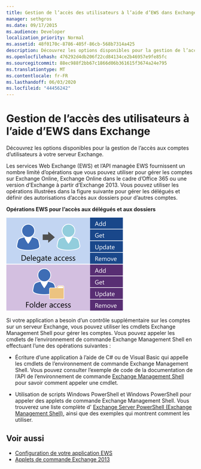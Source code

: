 ```yaml
---
title: Gestion de l’accès des utilisateurs à l’aide d’EWS dans Exchange
manager: sethgros
ms.date: 09/17/2015
ms.audience: Developer
localization_priority: Normal
ms.assetid: 48f0170c-8786-405f-86cb-568b7314a425
description: Découvrez les options disponibles pour la gestion de l’accès aux comptes d’utilisateurs à votre serveur Exchange.
ms.openlocfilehash: 476292d4db206f22cd84134ce2b46957e9fe85fc
ms.sourcegitcommit: 88ec988f2bb67c1866d06b361615f3674a24e795
ms.translationtype: MT
ms.contentlocale: fr-FR
ms.lasthandoff: 06/03/2020
ms.locfileid: "44456242"
---
```

# <a name="managing-user-access-by-using-ews-in-exchange"></a>Gestion de l’accès des utilisateurs à l’aide d’EWS dans Exchange

Découvrez les options disponibles pour la gestion de l’accès aux comptes d’utilisateurs à votre serveur Exchange.
  
Les services Web Exchange (EWS) et l’API managée EWS fournissent un nombre limité d’opérations que vous pouvez utiliser pour gérer les comptes sur Exchange Online, Exchange Online dans le cadre d’Office 365 ou une version d’Exchange à partir d’Exchange 2013. Vous pouvez utiliser les opérations illustrées dans la figure suivante pour gérer les délégués et définir des autorisations d’accès aux dossiers pour d’autres comptes. 
  
**Opérations EWS pour l’accès aux délégués et aux dossiers**

![Options de gestion des utilisateurs EWS.](media/Exchange_ManagingUserAccess_1.png)
  
Si votre application a besoin d’un contrôle supplémentaire sur les comptes sur un serveur Exchange, vous pouvez utiliser les cmdlets Exchange Management Shell pour gérer les comptes. Vous pouvez appeler les cmdlets de l’environnement de commande Exchange Management Shell en effectuant l’une des opérations suivantes :
  
- Écriture d’une application à l’aide de C# ou de Visual Basic qui appelle les cmdlets de l’environnement de commande Exchange Management Shell. Vous pouvez consulter l’exemple de code de la documentation de l’API de l’environnement de commande [Exchange Management Shell](../management/exchange-management-shell.md) pour savoir comment appeler une cmdlet. 
    
- Utilisation de scripts Windows PowerShell et Windows PowerShell pour appeler des applets de commande Exchange Management Shell. Vous trouverez une liste complète d' [Exchange Server PowerShell (Exchange Management Shell)](https://docs.microsoft.com/powershell/exchange/exchange-server/exchange-management-shell?view=exchange-ps), ainsi que des exemples qui montrent comment les utiliser. 
    
## <a name="see-also"></a>Voir aussi

- [Configuration de votre application EWS](setting-up-your-ews-application.md)   
- [Applets de commande Exchange 2013](https://docs.microsoft.com/powershell/exchange/?view=exchange-ps)  
    

